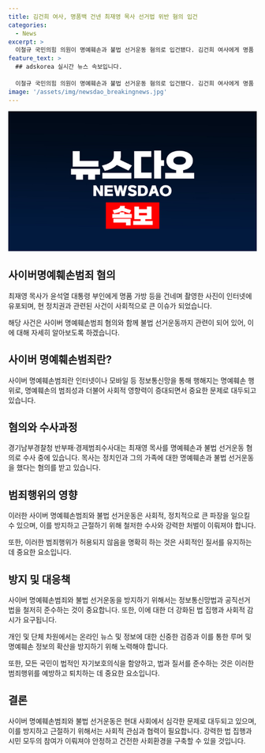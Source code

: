 ```yaml
---
title: 김건희 여사, 명품백 건넨 최재영 목사 선거법 위반 혐의 입건
categories:
  - News
excerpt: >
  이철규 국민의힘 의원이 명예훼손과 불법 선거운동 혐의로 입건됐다. 김건희 여사에게 명품 가방 등을 건넨 최재영 목사가 이 의원을 언급하며 명예를 훼손한 것으로 알려졌고, 또한 불법 선거운동을 한 혐의도 있다. 최 목사가 교회 내에서 특정 후보를 옹호하는 발언을 한 것으로 확인돼, 수사가 진행 중이며 자세한 내용은 알려지지 않았다. 최목사는 2022년에 김 여사에게 명품 가방을 건네며 몰래 촬영한 영상은 논란을 빚었던 바 있다. (단어수: 95)
feature_text: >
  ## adskorea 실시간 뉴스 속보입니다.

  이철규 국민의힘 의원이 명예훼손과 불법 선거운동 혐의로 입건됐다. 김건희 여사에게 명품 가방 등을 건넨 최재영 목사가 이 의원을 언급하며 명예를 훼손한 것으로 알려졌고, 또한 불법 선거운동을 한 혐의도 있다. 최 목사가 교회 내에서 특정 후보를 옹호하는 발언을 한 것으로 확인돼, 수사가 진행 중이며 자세한 내용은 알려지지 않았다. 최목사는 2022년에 김 여사에게 명품 가방을 건네며 몰래 촬영한 영상은 논란을 빚었던 바 있다. (단어수: 95)
image: '/assets/img/newsdao_breakingnews.jpg'
---
```

![adskorea 속보](/assets/img/newsdao_breakingnews.jpg)

<h2 data-ke-size="size26">사이버명예훼손범죄 혐의</h2>

<p data-ke-size="size16">최재영 목사가 윤석열 대통령 부인에게 명품 가방 등을 건네며 촬영한 사진이 인터넷에 유포되며, 현 정치권과 관련된 사건이 사회적으로 큰 이슈가 되었습니다.</p>

<p data-ke-size="size16">해당 사건은 사이버 명예훼손범죄 혐의와 함께 불법 선거운동까지 관련이 되어 있어, 이에 대해 자세히 알아보도록 하겠습니다.</p>

<h2 data-ke-size="size26">사이버 명예훼손범죄란?</h2>

<p data-ke-size="size16">사이버 명예훼손범죄란 인터넷이나 모바일 등 정보통신망을 통해 행해지는 명예훼손 행위로, 명예훼손의 범죄성과 더불어 사회적 영향력이 증대되면서 중요한 문제로 대두되고 있습니다.</p>

<h2 data-ke-size="size26">혐의와 수사과정</h2>

<p data-ke-size="size16">경기남부경찰청 반부패·경제범죄수사대는 최재영 목사를 명예훼손과 불법 선거운동 혐의로 수사 중에 있습니다. 목사는 정치인과 그의 가족에 대한 명예훼손과 불법 선거운동을 했다는 혐의를 받고 있습니다.</p>

<h2 data-ke-size="size26">범죄행위의 영향</h2>

<p data-ke-size="size16">이러한 사이버 명예훼손범죄와 불법 선거운동은 사회적, 정치적으로 큰 파장을 일으킬 수 있으며, 이를 방지하고 근절하기 위해 철저한 수사와 강력한 처벌이 이뤄져야 합니다.</p>

<p data-ke-size="size16">또한, 이러한 범죄행위가 허용되지 않음을 명확히 하는 것은 사회적인 질서를 유지하는 데 중요한 요소입니다.</p>

<h2 data-ke-size="size26">방지 및 대응책</h2>

<p data-ke-size="size16">사이버 명예훼손범죄와 불법 선거운동을 방지하기 위해서는 정보통신망법과 공직선거법을 철저히 준수하는 것이 중요합니다. 또한, 이에 대한 더 강화된 법 집행과 사회적 감시가 요구됩니다.</p>

<p data-ke-size="size16">개인 및 단체 차원에서는 온라인 뉴스 및 정보에 대한 신중한 검증과 이를 통한 루머 및 명예훼손 정보의 확산을 방지하기 위해 노력해야 합니다.</p>

<p data-ke-size="size16">또한, 모든 국민이 법적인 자기보호의식을 함양하고, 법과 질서를 준수하는 것은 이러한 범죄행위를 예방하고 퇴치하는 데 중요한 요소입니다.</p>

<h2 data-ke-size="size26">결론</h2>

<p data-ke-size="size16">사이버 명예훼손범죄와 불법 선거운동은 현대 사회에서 심각한 문제로 대두되고 있으며, 이를 방지하고 근절하기 위해서는 사회적 관심과 협력이 필요합니다. 강력한 법 집행과 시민 모두의 참여가 이뤄져야 안정하고 건전한 사회환경을 구축할 수 있을 것입니다.</p>

